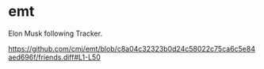 # emt
Elon Musk following Tracker.

https://github.com/cmj/emt/blob/c8a04c32323b0d24c58022c75ca6c5e84aed696f/friends.diff#L1-L50

